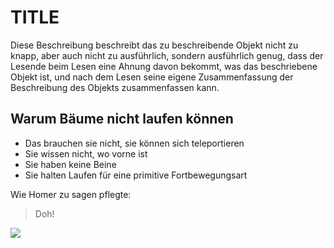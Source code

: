# TITLE
Diese Beschreibung beschreibt das zu beschreibende Objekt nicht zu knapp, aber auch nicht zu ausführlich, sondern ausführlich genug, dass der Lesende beim Lesen eine Ahnung davon bekommt, was das beschriebene Objekt ist, und nach dem Lesen seine eigene Zusammenfassung der Beschreibung des Objekts zusammenfassen kann.
## Warum Bäume nicht laufen können
* Das brauchen sie nicht, sie können sich teleportieren
* Sie wissen nicht, wo vorne ist
* Sie haben keine Beine
* Sie halten Laufen für eine primitive Fortbewegungsart

Wie Homer zu sagen pflegte:
> Doh!

<img src="https://de.wikipedia.org/wiki/Mops#/media/Datei:Mops-falk-vom-maegdebrunnen-internationaler-champion-fci.jpg"/>
